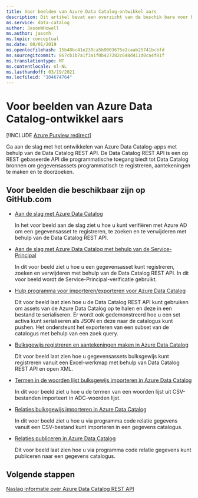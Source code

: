 ```yaml
---
title: Voor beelden van Azure Data Catalog-ontwikkel aars
description: Dit artikel bevat een overzicht van de beschik bare voor beelden voor ontwikkel aars voor de Data Catalog REST API.
ms.service: data-catalog
author: JasonWHowell
ms.author: jasonh
ms.topic: conceptual
ms.date: 08/01/2019
ms.openlocfilehash: 15b48bc41e230ca5b9003675e2caab25741bcbfd
ms.sourcegitcommit: 867cb1b7a1f3a1f0b427282c648d411d0ca4f81f
ms.translationtype: MT
ms.contentlocale: nl-NL
ms.lasthandoff: 03/19/2021
ms.locfileid: "104674764"
---
```

# <a name="azure-data-catalog-developer-samples"></a>Voor beelden van Azure Data Catalog-ontwikkel aars

[!INCLUDE [Azure Purview redirect](../../includes/data-catalog-use-purview.md)]

Ga aan de slag met het ontwikkelen van Azure Data Catalog-apps met behulp van de Data Catalog REST API. De Data Catalog REST API is een op REST gebaseerde API die programmatische toegang biedt tot Data Catalog bronnen om gegevensassets programmatisch te registreren, aantekeningen te maken en te doorzoeken.

## <a name="samples-available-on-githubcom"></a>Voor beelden die beschikbaar zijn op GitHub.com

* [Aan de slag met Azure Data Catalog](https://github.com/Azure-Samples/data-catalog-dotnet-get-started/)
  
   In het voor beeld aan de slag ziet u hoe u kunt verifiëren met Azure AD om een gegevensasset te registreren, te zoeken en te verwijderen met behulp van de Data Catalog REST API.
   
* [Aan de slag met Azure Data Catalog met behulp van de Service-Principal](https://github.com/Azure-Samples/data-catalog-dotnet-service-principal-get-started/)

   In dit voor beeld ziet u hoe u een gegevensasset kunt registreren, zoeken en verwijderen met behulp van de Data Catalog REST API. In dit voor beeld wordt de Service-Principal-verificatie gebruikt.

* [Hulp programma voor importeren/exporteren voor Azure Data Catalog](https://github.com/Azure-Samples/data-catalog-dotnet-import-export/)

   Dit voor beeld laat zien hoe u de Data Catalog REST API kunt gebruiken om assets van de Azure Data Catalog op te halen en deze in een bestand te serialiseren. Er wordt ook gedemonstreerd hoe u een set activa kunt serialiseren als JSON en deze naar de catalogus kunt pushen. Het ondersteunt het exporteren van een subset van de catalogus met behulp van een zoek query.

* [Bulksgewijs registreren en aantekeningen maken in Azure Data Catalog](https://github.com/Azure-Samples/data-catalog-dotnet-excel-register-data-assets/)
  
   Dit voor beeld laat zien hoe u gegevensassets bulksgewijs kunt registreren vanuit een Excel-werkmap met behulp van Data Catalog REST API en open XML.
  
* [Termen in de woorden lijst bulksgewijs importeren in Azure Data Catalog](https://github.com/Azure-Samples/data-catalog-bulk-import-glossary/)

   In dit voor beeld ziet u hoe u de termen van een woorden lijst uit CSV-bestanden importeert in ADC-woorden lijst.

* [Relaties bulksgewijs importeren in Azure Data Catalog](https://github.com/Azure-Samples/data-catalog-bulk-import-relationship/)

   In dit voor beeld ziet u hoe u via programma code relatie gegevens vanuit een CSV-bestand kunt importeren in een gegevens catalogus.

* [Relaties publiceren in Azure Data Catalog](https://github.com/Azure-Samples/data-catalog-dotnet-publish-relationships/)

   Dit voor beeld laat zien hoe u via programma code relatie gegevens kunt publiceren naar een gegevens catalogus.
   
## <a name="next-steps"></a>Volgende stappen
[Naslag informatie over Azure Data Catalog REST API](/rest/api/datacatalog/)
